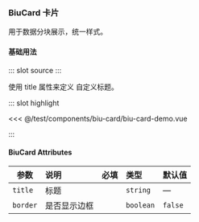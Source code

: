 ### BiuCard 卡片

用于数据分块展示，统一样式。

#### 基础用法

<demo-block>
::: slot source
<BiuCardDemo></BiuCardDemo>
:::

使用 title 属性来定义 自定义标题。

::: slot highlight

<<< @/test/components/biu-card/biu-card-demo.vue

:::
</demo-block>

#### BiuCard Attributes

| 参数     | 说明         | 必填                                | 类型      | 默认值  |
| -------- | :----------- | :---------------------------------- | :-------- | :------ |
| `title`  | 标题         | <el-checkbox></el-checkbox>         | `string`  | —       |
| `border` | 是否显示边框 | <el-checkbox checked></el-checkbox> | `boolean` | `false` |
